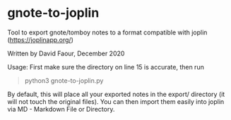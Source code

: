 # gnote-to-joplin
Tool to export gnote/tomboy notes to a format compatible with joplin (https://joplinapp.org/)

Written by David Faour, December 2020

Usage:
First make sure the directory on line 15 is accurate, then run

>python3 gnote-to-joplin.py

By default, this will place all your exported notes in the export/ directory (it will not touch the original files). You can then import them easily into joplin via MD - Markdown File or Directory.
